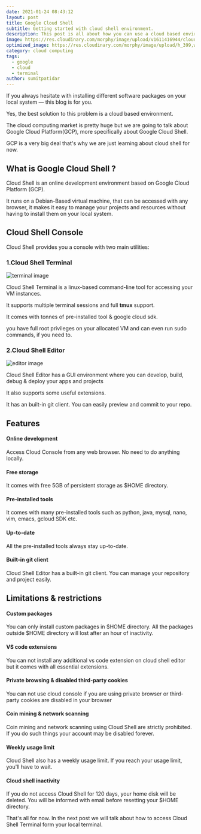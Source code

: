 ```yaml
---
date: 2021-01-24 08:43:12
layout: post
title: Google Cloud Shell
subtitle: Getting started with cloud shell environment.
description: This post is all about how you can use a cloud based environment for your projects. We have talked about Google Cloud Shell, its features and limitations.
image: https://res.cloudinary.com/morphy/image/upload/v1611416944/cloud%20shell/GCP_logo.png
optimized_image: https://res.cloudinary.com/morphy/image/upload/h_399,w_760,c_scale/v1611416944/cloud%20shell/GCP_logo.png
category: cloud computing
tags:
  - google
  - cloud
  - terminal
author: sumitpatidar
---
```


If you always hesitate with installing different software packages on your local system — this blog is for you.

Yes, the best solution to this problem is a cloud based environment.

The cloud computing market is pretty huge but we are going to talk about Google Cloud Platform(GCP), more specifically about Google Cloud Shell.

GCP is a very big deal that's why we are just learning about cloud shell for now.

## What is Google Cloud Shell ?
Cloud Shell is an online development environment based on Google Cloud Platform (GCP).

It runs on a Debian-Based virtual machine, that can be accessed with any browser, it makes it easy to manage your projects and resources without having to install them on your local system.

## Cloud Shell Console
Cloud Shell provides you a console with two main utilities:

### 1.Cloud Shell Terminal
![terminal image](https://lh3.googleusercontent.com/bADt-LplQDbOD3LLXc8nB4zC5GUjV0MCieIWXOUd7j7gaHL2uDuPuZt3kYdl_KoclG4OHTQp26k=e14-w3004)

Cloud Shell Terminal is a linux-based command-line tool for accessing your VM instances.

It supports multiple terminal sessions and full **tmux** support.

It comes with tonnes of pre-installed tool & google cloud sdk.

you have full root privileges on your allocated VM and can even run sudo commands, if you need to.

### 2.Cloud Shell Editor
![editor image](https://lh3.googleusercontent.com/WhS3gyjmk-B3XGdOYtPsnCN6XWkbJPNk4WiTm6wF2RjjANdXcmKjzsPf6WPnvIYlWP_emz55lMYB=e14-w3004)

Cloud Shell Editor has a GUI environment where you can develop, build, debug & deploy your apps and projects

It also supports some useful extensions.

It has an built-in git client. You can easily preview and commit to your repo.

## Features
#### Online development
Access Cloud Console from any web browser. No need to do anything locally.

#### Free storage
It comes with free 5GB of persistent storage as $HOME directory.

#### Pre-installed tools
It comes with many pre-installed tools such as python, java, mysql, nano, vim, emacs, gcloud SDK etc.

#### Up-to-date
All the pre-installed tools always stay up-to-date.

#### Built-in git client
Cloud Shell Editor has a built-in git client. You can manage your repository and project easily.

## Limitations & restrictions
#### Custom packages
You can only install custom packages in $HOME directory. All the packages outside $HOME directory will lost after an hour of inactivity.

#### VS code extensions
You can not install any additional vs code extension on cloud shell editor but it comes with all essential extensions.

#### Private browsing & disabled third-party cookies
You can not use cloud console if you are using private browser or third-party cookies are disabled in your browser 

#### Coin mining & network scanning
Coin mining and network scanning using Cloud Shell are strictly prohibited. If you do such things your account may be disabled forever.

#### Weekly usage limit
Cloud Shell also has a weekly usage limit. If you reach your usage limit, you'll have to wait.

#### Cloud shell inactivity
If you do not access Cloud Shell for 120 days, your home disk will be deleted. You will be informed with email before resetting your $HOME directory.

That's all for now. In the next post we will talk about how to access Cloud Shell Terminal form your local terminal.
